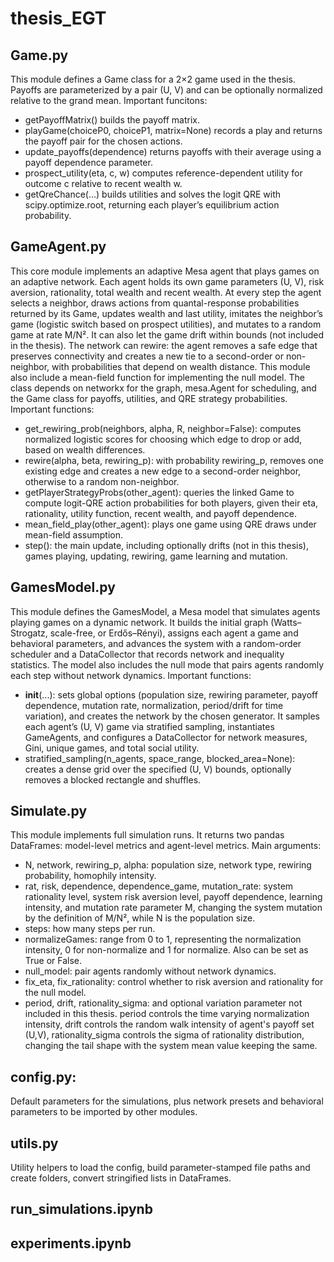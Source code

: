 # thesis_EGT

## Game.py
This module defines a Game class for a 2×2 game used in the thesis. Payoffs are parameterized by a pair (U, V) and can be optionally normalized relative to the grand mean. 
Important funcitons:
- getPayoffMatrix() builds the payoff matrix.
- playGame(choiceP0, choiceP1, matrix=None) records a play and returns the payoff pair for the chosen actions.
- update_payoffs(dependence) returns payoffs with their average using a payoff dependence parameter.
- prospect_utility(eta, c, w) computes reference-dependent utility for outcome c relative to recent wealth w.
- getQreChance(...) builds utilities and solves the logit QRE with scipy.optimize.root, returning each player’s equilibrium action probability.

## GameAgent.py
This core module implements an adaptive Mesa agent that plays games on an adaptive network. Each agent holds its own game parameters (U, V), risk aversion, rationality, total wealth and recent wealth. At every step the agent selects a neighbor, draws actions from quantal-response probabilities returned by its Game, updates wealth and last utility, imitates the neighbor’s game (logistic switch based on prospect utilities), and mutates to a random game at rate M/N². It can also let the game drift within bounds (not included in the thesis). The network can rewire: the agent removes a safe edge that preserves connectivity and creates a new tie to a second-order or non-neighbor, with probabilities that depend on wealth distance. This module also include a mean-field function for implementing the null model. The class depends on networkx for the graph, mesa.Agent for scheduling, and the Game class for payoffs, utilities, and QRE strategy probabilities.
Important functions:
- get_rewiring_prob(neighbors, alpha, R, neighbor=False): computes normalized logistic scores for choosing which edge to drop or add, based on wealth differences.
- rewire(alpha, beta, rewiring_p): with probability rewiring_p, removes one existing edge and creates a new edge to a second-order neighbor, otherwise to a random non-neighbor.
- getPlayerStrategyProbs(other_agent): queries the linked Game to compute logit-QRE action probabilities for both players, given their eta, rationality, utility function, recent wealth, and payoff dependence.
- mean_field_play(other_agent): plays one game using QRE draws under mean-field assumption.
- step(): the main update, including optionally drifts (not in this thesis), games playing, updating, rewiring, game learning and mutation.

## GamesModel.py
This module defines the GamesModel, a Mesa model that simulates agents playing games on a dynamic network. It builds the initial graph (Watts–Strogatz, scale-free, or Erdős–Rényi), assigns each agent a game and behavioral parameters, and advances the system with a random-order scheduler and a DataCollector that records network and inequality statistics. The model also includes the null mode that pairs agents randomly each step without network dynamics. 
Important functions:
- __init__(...): sets global options (population size, rewiring parameter, payoff dependence, mutation rate, normalization, period/drift for time variation), and creates the network by the chosen generator. It samples each agent’s (U, V) game via stratified sampling, instantiates GameAgents, and configures a DataCollector for network measures, Gini, unique games, and total social utility.
- stratified_sampling(n_agents, space_range, blocked_area=None): creates a dense grid over the specified (U, V) bounds, optionally removes a blocked rectangle and shuffles.

## Simulate.py
This module implements full simulation runs. It returns two pandas DataFrames: model-level metrics and agent-level metrics. 
Main arguments:
- N, network, rewiring_p, alpha: population size, network type, rewiring probability, homophily intensity.
- rat, risk, dependence, dependence_game, mutation_rate: system rationality level, system risk aversion level, payoff dependence, learning intensity, and mutation rate parameter M, changing the system mutation by the definition of M/N², while N is the population size.
- steps: how many steps per run.
- normalizeGames: range from 0 to 1, representing the normalization intensity, 0 for non-normalize and 1 for normalize. Also can be set as True or False.
- null_model: pair agents randomly without network dynamics.
- fix_eta, fix_rationality: control whether to risk aversion and rationality for the null model.
- period, drift, rationality_sigma: and optional variation parameter not included in this thesis. period controls the time varying normalization intensity, drift controls the random walk intensity of agent's payoff set (U,V), rationality_sigma controls the sigma of rationality distribution, changing the tail shape with the system mean value keeping the same.

## config.py:
Default parameters for the simulations, plus network presets and behavioral parameters to be imported by other modules.

## utils.py
Utility helpers to load the config, build parameter-stamped file paths and create folders, convert stringified lists in DataFrames.

## run_simulations.ipynb


## experiments.ipynb



